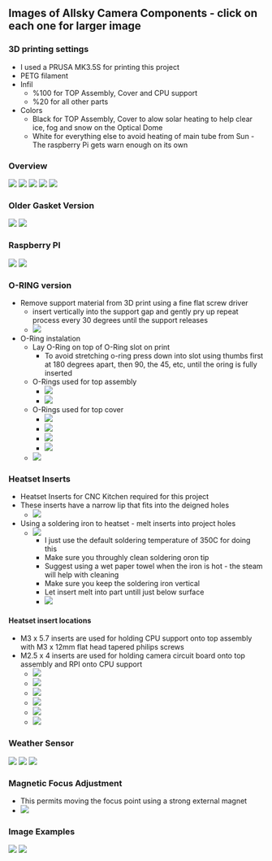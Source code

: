 ## Images of Allsky Camera Components - click on each one for larger image
### 3D printing settings
+ I used a PRUSA MK3.5S for printing this project
+ PETG filament 
+ Infil 
  + %100 for TOP Assembly, Cover and CPU support 
  + %20 for all other parts
+ Colors
  + Black for TOP Assembly, Cover to alow solar heating to help clear ice, fog and snow on the Optical Dome
  + White for everything else to avoid heating of main tube from Sun - The raspberry Pi gets warn enough on its own

### Overview
[![]( thumbnails/ALLSKY-CAMERA-O-RING-VERSION-OPTICAL-COVER-REMOVED_thumbnail.jpg )]( images/O-RING-INSTALLATION/ALLSKY-CAMERA-O-RING-VERSION-OPTICAL-COVER-REMOVED.jpg )
[![]( thumbnails/ALLSKY-CAMERA-O-RING-VERSION-TOP-VIEW-CLOSEUP_thumbnail.jpg )]( images/ALLSKY-CAMERA-O-RING-VERSION-TOP-VIEW-CLOSEUP.jpg )
[![]( thumbnails/ALLSKY-CAMERA-O-RING-VERSION-WITH-POLL-MOUNT_thumbnail.jpg )]( images/ALLSKY-CAMERA-O-RING-VERSION-WITH-POLL-MOUNT.jpg )
[![]( thumbnails/ALLSKY-CAMERA-BOTTOM-VIEW-CLOSEUP_thumbnail.jpg )]( images/BOTTOM-COVER-AND-WEATHER-SENSOR/ALLSKY-CAMERA-BOTTOM-VIEW-CLOSEUP.jpg )
[![]( thumbnails/ALLSKY-POLLTOP-MOUNT-ADAPTER_thumbnail.jpg )]( images/MOUNTING/ALLSKY-POLLTOP-MOUNT-ADAPTER.jpg )

### Older Gasket Version
[![]( thumbnails/ALLSKY-CAMERA-WITH-GASKET-COVER-VERSION_thumbnail.jpg )]( images/OPTICAL-DONE-GASKET-VERSION/ALLSKY-CAMERA-WITH-GASKET-COVER-VERSION.jpg )
[![]( thumbnails/OPTICAL-DOME-COVER-GASKET-VERSION_thumbnail.jpg )]( images/OPTICAL-DONE-GASKET-VERSION/OPTICAL-DOME-COVER-GASKET-VERSION.jpg )

### Raspberry PI
[![]( thumbnails/SIDE-VIEW-OF-RASPBERRY-PI-5-WITH-CAMERA-ASSEMBLY_thumbnail.jpg )]( images/RPI-INSTALLATION/SIDE-VIEW-OF-RASPBERRY-PI-5-WITH-CAMERA-ASSEMBLY.jpg )
[![]( thumbnails/TOP-VIEW-OF-RASPBERRY-PI-5-WITH-CAMERA-ASSEMBLY_thumbnail.jpg )]( images/RPI-INSTALLATION/TOP-VIEW-OF-RASPBERRY-PI-5-WITH-CAMERA-ASSEMBLY.jpg )

### O-RING version
+ Remove support material from 3D print using a fine flat screw driver
  + insert vertically into the support gap and gently pry up repeat process every 30 degrees until the support releases
  + [![]( thumbnails/TOP-ASSEMBLY-REMOVING-3D-PRINTER-SUPPORTS-FOR-O-RING_thumbnail.jpg )]( images/O-RING-INSTALLATION/TOP-ASSEMBLY-REMOVING-3D-PRINTER-SUPPORTS-FOR-O-RING.jpg )
+ O-Ring instalation
  + Lay O-Ring on top of O-Ring slot on print
	+ To avoid stretching o-ring press down into slot using thumbs first at 180 degrees apart, then 90, the 45, etc, until the oring is fully inserted
  + O-Rings used for top assembly
    + [![]( thumbnails/TOP-ASSEMBLY-O-RING-INSTALLATION_thumbnail.jpg )]( images/O-RING-INSTALLATION/TOP-ASSEMBLY-O-RING-INSTALLATION.jpg )
    + [![]( thumbnails/TOP-ASSEMBLY-O-RING-INSTALLED_thumbnail.jpg )]( images/O-RING-INSTALLATION/TOP-ASSEMBLY-O-RING-INSTALLED.jpg )
  + O-Rings used for top cover
    + [![]( thumbnails/TOP-COVER-O-RING-AND-DOME-INSTALLED_thumbnail.jpg )]( images/O-RING-INSTALLATION/TOP-COVER-O-RING-AND-DOME-INSTALLED.jpg )
    + [![]( thumbnails/TOP-COVER-OPTICAL-DOME-O-RINGs_thumbnail.jpg )]( images/O-RING-INSTALLATION/TOP-COVER-OPTICAL-DOME-O-RINGs.jpg )
    + [![]( thumbnails/TOP-COVER-O-RING-INSTALLATION_thumbnail.jpg )]( images/O-RING-INSTALLATION/TOP-COVER-O-RING-INSTALLATION.jpg )
    + [![]( thumbnails/TOP-COVER-O-RING-INSTALLED_thumbnail.jpg )]( images/O-RING-INSTALLATION/TOP-COVER-O-RING-INSTALLED.jpg )
  + [![]( thumbnails/TOP-ASSEMBLY-TEST-FIT-WITH-DOME-AND-COVER_thumbnail.jpg )]( images/O-RING-INSTALLATION/TOP-ASSEMBLY-TEST-FIT-WITH-DOME-AND-COVER.jpg )
### Heatset Inserts
+ Heatset Inserts for CNC Kitchen required for this project
+ These inserts have a narrow lip that fits into the deigned holes
  + [![]( thumbnails/HEAT-SET-INSERT-REQUIRMENTS-FOR-THIS-PROJECTS-CAD-DESIGN_thumbnail.jpg )]( images/HEAT-SET-INSERT-INSTALLATION/HEAT-SET-INSERT-REQUIRMENTS-FOR-THIS-PROJECTS-CAD-DESIGN.jpg )
+ Using a soldering iron to heatset - melt inserts into project holes
  + [![]( thumbnails/SOLDERING-IRON-TIP-AND-INSERTS_thumbnail.jpg )]( images/HEAT-SET-INSERT-INSTALLATION/SOLDERING-IRON-TIP-AND-INSERTS.jpg )
    + I just use the default soldering temperature of 350C for doing this
    + Make sure you throughly clean soldering oron tip
    + Suggest using a wet paper towel when the iron is hot - the steam will help with cleaning
    + Make sure you keep the soldering iron vertical 
    + Let insert melt into part untill just below surface
    + [![]( thumbnails/HOWTO-INSTALL--HEAT-SET-INSERTS_thumbnail.jpg )]( images/HEAT-SET-INSERT-INSTALLATION/HOWTO-INSTALL--HEAT-SET-INSERTS.jpg )


#### Heatset insert locations
+ M3 x 5.7 inserts are used for holding CPU support onto top assembly with M3 x 12mm flat head tapered philips screws
+ M2.5 x 4 inserts are used for holding camera circuit board onto top assembly and RPI onto CPU support 
  + [![]( thumbnails/TOP-ASSEMBLY-CAMERA-HEAT-SET-INSERTS-BEFORE-INSERTION_thumbnail.jpg )]( images/HEAT-SET-INSERT-INSTALLATION/TOP-ASSEMBLY-CAMERA-HEAT-SET-INSERTS-BEFORE-INSERTION.jpg )
  + [![]( thumbnails/TOP-ASSEMBLY-CAMERA-SIDE-HEAT-SET-INSERTS-AFTER-INSERTION_thumbnail.jpg )]( images/HEAT-SET-INSERT-INSTALLATION/TOP-ASSEMBLY-CAMERA-SIDE-HEAT-SET-INSERTS-AFTER-INSERTION.jpg )
  + [![]( thumbnails/TOP-ASSEMBLY-DOME-HEAT-SET-INSERTS-BEFORE-INSERTION_thumbnail.jpg )]( images/HEAT-SET-INSERT-INSTALLATION/TOP-ASSEMBLY-DOME-HEAT-SET-INSERTS-BEFORE-INSERTION.jpg )
  + [![]( thumbnails/TOP-ASSEMBLY-DOME-SIDE-HEAT-SET-INSERTS-AFTER-INSERTION_thumbnail.jpg )]( images/HEAT-SET-INSERT-INSTALLATION/TOP-ASSEMBLY-DOME-SIDE-HEAT-SET-INSERTS-AFTER-INSERTION.jpg )
  + [![]( thumbnails/TOP-ASSEMBLY-RPI-SUPPORT-HEAT-SET-INSERTS-INSTALLED_thumbnail.jpg )]( images/HEAT-SET-INSERT-INSTALLATION/TOP-ASSEMBLY-RPI-SUPPORT-HEAT-SET-INSERTS-INSTALLED.jpg )
  + [![]( thumbnails/TOP-ASSEMBLY-WITH-SUPPORT-NO-RPI_thumbnail.jpg )]( images/HEAT-SET-INSERT-INSTALLATION/TOP-ASSEMBLY-WITH-SUPPORT-NO-RPI.jpg )

### Weather Sensor
[![]( thumbnails/WEATHER-SENSOR-AND-COVER_thumbnail.jpg )]( images/BOTTOM-COVER-AND-WEATHER-SENSOR/WEATHER-SENSOR-AND-COVER.jpg )
[![]( thumbnails/WEATHER-SENSOR-COVER-AND-SCREEN_thumbnail.jpg )]( images/BOTTOM-COVER-AND-WEATHER-SENSOR/WEATHER-SENSOR-COVER-AND-SCREEN.jpg )
[![]( thumbnails/BOTTOM-VIEW-WEATHER-SENSOR-INSIDE-ASSEMBLY-VIEW_thumbnail.jpg )]( images/BOTTOM-COVER-AND-WEATHER-SENSOR/BOTTOM-VIEW-WEATHER-SENSOR-INSIDE-ASSEMBLY-VIEW.jpg )

### Magnetic Focus Adjustment
  + This permits moving the focus point using a strong external magnet 
  + [![]( thumbnails/MAGNETIC-FOCUS-ADJUSTMENT_thumbnail.jpg )]( images/MAGNETIC-FOCUS/MAGNETIC-FOCUS-ADJUSTMENT.jpg )

### Image Examples
[![]( thumbnails/IMAGES-AURORA-20240511022821_thumbnail.jpg )]( images/IMAGES-AURORA-20240511022821.jpg )
[![]( thumbnails/IMAGES-AURORA-20240511043441_thumbnail.jpg )]( images/IMAGES-AURORA-20240511043441.jpg )

